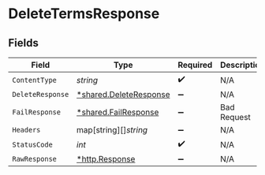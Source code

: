 # DeleteTermsResponse


## Fields

| Field                                                           | Type                                                            | Required                                                        | Description                                                     |
| --------------------------------------------------------------- | --------------------------------------------------------------- | --------------------------------------------------------------- | --------------------------------------------------------------- |
| `ContentType`                                                   | *string*                                                        | :heavy_check_mark:                                              | N/A                                                             |
| `DeleteResponse`                                                | [*shared.DeleteResponse](../../models/shared/deleteresponse.md) | :heavy_minus_sign:                                              | N/A                                                             |
| `FailResponse`                                                  | [*shared.FailResponse](../../models/shared/failresponse.md)     | :heavy_minus_sign:                                              | Bad Request                                                     |
| `Headers`                                                       | map[string][]*string*                                           | :heavy_minus_sign:                                              | N/A                                                             |
| `StatusCode`                                                    | *int*                                                           | :heavy_check_mark:                                              | N/A                                                             |
| `RawResponse`                                                   | [*http.Response](https://pkg.go.dev/net/http#Response)          | :heavy_minus_sign:                                              | N/A                                                             |